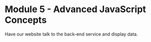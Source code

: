 # Module 5 - Advanced JavaScript Concepts

Have our website talk to the back-end service and display data.